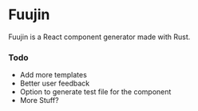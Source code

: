 # Fuujin

Fuujin is a React component generator made with Rust.

### Todo
- Add more templates
- Better user feedback
- Option to generate test file for the component
- More Stuff?
